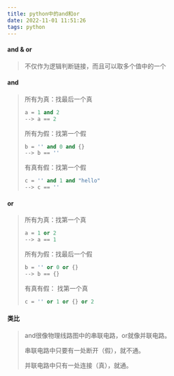 ```yaml
---
title: python中的and和or
date: 2022-11-01 11:51:26
tags: python
---
```


#### and & or

> 不仅作为逻辑判断链接，而且可以取多个值中的一个

#### and

> 所有为真：找最后一个真
>
> ```python
> a = 1 and 2
> --> a == 2
> ```
>
>
>
> 所有为假：找第一个假
>
> ```python
> b = '' and 0 and {}
> --> b == ''
> ```
>
>
>
> 有真有假：找第一个假
>
> ```python
> c = '' and 1 and "hello"
> --> c == ''
> ```

#### or

> 所有为真：找第一个真
>
> ```python
> a = 1 or 2
> --> a == 1
> ```
>
> 所有为假：找最后一个假
>
> ```python
> b = '' or 0 or {}
> --> b == {}
> ```
>
> 有真有假： 找第一个真
>
> ```python
> c = '' or 1 or {} or 2
> ```

#### 类比

> and很像物理线路图中的串联电路，or就像并联电路。
>
> 串联电路中只要有一处断开（假），就不通。
>
> 并联电路中只有一处连接（真），就通。
